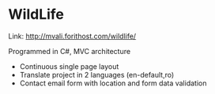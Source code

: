 # WildLife
Link: http://mvali.forithost.com/wildlife/

Programmed in C#, MVC architecture
- Continuous single page layout
- Translate project in 2 languages (en-default,ro)
- Contact email form with location and form data validation

